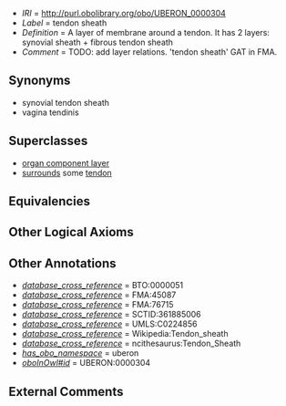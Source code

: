  * *IRI* = http://purl.obolibrary.org/obo/UBERON_0000304
 * *Label* = tendon sheath
 * *Definition* = A layer of membrane around a tendon. It has 2 layers: synovial sheath + fibrous tendon sheath
 * *Comment* = TODO: add layer relations. 'tendon sheath' GAT in FMA.

## Synonyms

 * synovial tendon sheath
 * vagina tendinis

## Superclasses

 * [organ component layer](../../UBERON/23/UBERON_0004923.md)
 * [surrounds](../../RO/21/RO_0002221.md) some [tendon](../../UBERON/43/UBERON_0000043.md)

## Equivalencies


## Other Logical Axioms


## Other Annotations

 * *[database_cross_reference](../../ef/oboInOwl#hasDbXref.md)* = BTO:0000051
 * *[database_cross_reference](../../ef/oboInOwl#hasDbXref.md)* = FMA:45087
 * *[database_cross_reference](../../ef/oboInOwl#hasDbXref.md)* = FMA:76715
 * *[database_cross_reference](../../ef/oboInOwl#hasDbXref.md)* = SCTID:361885006
 * *[database_cross_reference](../../ef/oboInOwl#hasDbXref.md)* = UMLS:C0224856
 * *[database_cross_reference](../../ef/oboInOwl#hasDbXref.md)* = Wikipedia:Tendon_sheath
 * *[database_cross_reference](../../ef/oboInOwl#hasDbXref.md)* = ncithesaurus:Tendon_Sheath
 * *[has_obo_namespace](../../ce/oboInOwl#hasOBONamespace.md)* = uberon
 * *[oboInOwl#id](../../id/oboInOwl#id.md)* = UBERON:0000304

## External Comments

